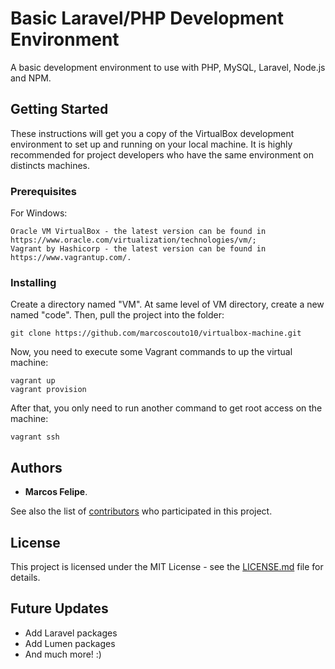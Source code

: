 # Basic Laravel/PHP Development Environment

A basic development environment to use with PHP, MySQL, Laravel, Node.js and NPM.

## Getting Started

These instructions will get you a copy of the VirtualBox development environment to set up and running on your local machine.
It is highly recommended for project developers who have the same environment on distincts machines.

### Prerequisites

For Windows:

```
Oracle VM VirtualBox - the latest version can be found in https://www.oracle.com/virtualization/technologies/vm/;
Vagrant by Hashicorp - the latest version can be found in https://www.vagrantup.com/.
```

### Installing

Create a directory named "VM". At same level of VM directory, create a new named "code". Then, pull the project into the folder:

```
git clone https://github.com/marcoscouto10/virtualbox-machine.git
```

Now, you need to execute some Vagrant commands to up the virtual machine:

```
vagrant up
vagrant provision
```

After that, you only need to run another command to get root access on the machine:

```
vagrant ssh
```

## Authors

* **Marcos Felipe**.

See also the list of [contributors](https://github.com/felpscouto/basic-laravel-php-dev-environment) who participated in this project.

## License

This project is licensed under the MIT License - see the [LICENSE.md](LICENSE.md) file for details.

## Future Updates

* Add Laravel packages
* Add Lumen packages
* And much more! :)
